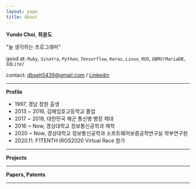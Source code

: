 ```yaml
---
layout: page
title: About
---
```


**Yundo Choi**, **최윤도**

"늘 생각하는 프로그래머"


good at: _`Ruby`, `Sinatra`, `Python`, `Tensorflow`, `Keras`, `Linux`, `ROS`, `DBMS(MariaDB, SQLite)`_


contact: [dbseh5439@gmail.com](mailto:dbseh5439@gmail.com) / [Linkedin](https://www.linkedin.com/in/yundomundo)


---
**Profile**

- 1997, 경남 창원 출생
- 2013 ~ 2016, 김해임호고등학교 졸업
- 2017 ~ 2019, 대한민국 해군 통신병 병장 제대
- 2016 ~ Now, 경상대학교 정보통신공학과 재학
- 2020 ~ Now, 경상대학교 정보통신공학과 소프트웨어보증공학연구실 학부연구원
- 2020.11. F1TENTH IROS2020 Virtual Race 참가

---
**Projects**


---
**Papers, Patents**


---
